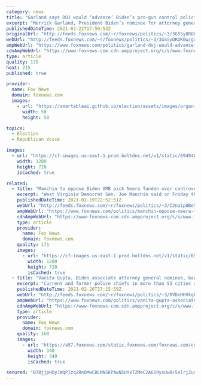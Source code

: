 ```yaml
---
category: news
title: "Garland says DOJ would ‘advance’ Biden’s pro-gun control policies"
excerpt: "Merrick Garland, President Biden’s nominee for attorney general, signaled Monday that the Justice Department under his leadership would “advance” the policies of the Biden administration on gun control."
publishedDateTime: 2021-02-22T17:59:53Z
originalUrl: "http://feeds.foxnews.com/~r/foxnews/politics/~3/3GSSyOROK0w/garland-doj-would-advance-bidens-gun-control-policies"
webUrl: "http://feeds.foxnews.com/~r/foxnews/politics/~3/3GSSyOROK0w/garland-doj-would-advance-bidens-gun-control-policies"
ampWebUrl: "https://www.foxnews.com/politics/garland-doj-would-advance-bidens-gun-control-policies.amp"
cdnAmpWebUrl: "https://www-foxnews-com.cdn.ampproject.org/c/s/www.foxnews.com/politics/garland-doj-would-advance-bidens-gun-control-policies.amp"
type: article
quality: 175
heat: 215
published: true

provider:
  name: Fox News
  domain: foxnews.com
  images:
    - url: "https://smartableai.github.io/election/assets/images/organizations/foxnews.com-50x50.jpg"
      width: 50
      height: 50

topics:
  - Election
  - Republican Voice

images:
  - url: "https://cf-images.us-east-1.prod.boltdns.net/v1/static/694940094001/9c25e528-ef62-414a-9729-19aefc9f27dd/26fcebe6-799e-46dd-a7b3-498d2337ea25/1280x720/match/image.jpg"
    width: 1280
    height: 720
    isCached: true

related:
  - title: "Manchin to oppose Biden OMB pick Neera Tanden over controversial Twitter posts"
    excerpt: "West Virginia Democrat Sen. Joe Manchin said on Friday that he would oppose President Biden’s nominee to lead the Office of Management and Budget over her Twitter history."
    publishedDateTime: 2021-02-19T22:52:51Z
    webUrl: "http://feeds.foxnews.com/~r/foxnews/politics/~3/I2naip0Be5E/manchin-oppose-neera-tanden"
    ampWebUrl: "https://www.foxnews.com/politics/manchin-oppose-neera-tanden.amp"
    cdnAmpWebUrl: "https://www-foxnews-com.cdn.ampproject.org/c/s/www.foxnews.com/politics/manchin-oppose-neera-tanden.amp"
    type: article
    provider:
      name: Fox News
      domain: foxnews.com
    quality: 171
    images:
      - url: "https://cf-images.us-east-1.prod.boltdns.net/v1/static/694940094001/d5e4207d-6c8d-49c6-908c-4cc998501216/cc487d03-bd7f-493d-b774-4c8a14a98aa7/1280x720/match/image.jpg"
        width: 1280
        height: 720
        isCached: true
  - title: "Vanita Gupta, Biden associate attorney general nominee, backed by city police chiefs"
    excerpt: "Current and former police chiefs in more than 53 cities across the country, as well as the National Fraternal Order of Police, are issuing their support of the nomination of Vanita Gupta — President Biden’s nominee for associate attorney general — praising her leadership and record and urging the Senate"
    publishedDateTime: 2021-02-26T17:15:59Z
    webUrl: "http://feeds.foxnews.com/~r/foxnews/politics/~3/0VDoHHVkqbo/vanita-gupta-associate-attorney-general-police-chiefs"
    ampWebUrl: "https://www.foxnews.com/politics/vanita-gupta-associate-attorney-general-police-chiefs.amp"
    cdnAmpWebUrl: "https://www-foxnews-com.cdn.ampproject.org/c/s/www.foxnews.com/politics/vanita-gupta-associate-attorney-general-police-chiefs.amp"
    type: article
    provider:
      name: Fox News
      domain: foxnews.com
    quality: 168
    images:
      - url: "https://a57.foxnews.com/static.foxnews.com/foxnews.com/content/uploads/2020/10/340/340/brooke-singman-headshot.jpg?ve=1&tl=1"
        width: 340
        height: 340
        isCached: true

secured: "B7BjjpHOyJWqPIzq2RnOMwCBLMN5KPAwN5UYxTZMeC2A619ysUw8+5slrjZuqZm1m+P5XnPKk/Qs3jQ4Dre37/AzxQY741e98yPFHWOTgh+6cIMcAS+gAUIP+ZUiUwfNQ/U3brZYd8qP5xkHzufqY7ABMx8N5YaNdCuZ3jheePzAG8qID5J5AozVP2iKapBvguWBNx24O+UR4Jrk3wlto55862Bl7uGbjj15Nbqo7xpZZtDVHxqDyhY45HaBHskdRv9xKdEILHkalk5fT1dn3J3eUeGc6afBeEY7dq4yJxnL1/IEOFwVaowXwY2VdUDKXcz0Hn8glakhIjb1/a3xp8q6ut20pmhr1ock6GY7RJI=;FBxs58Kq2N+QTKbKrLjUxA=="
---
```



